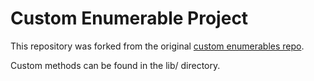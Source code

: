 # Custom Enumerable Project

This repository was forked from the original [custom enumerables repo](https://github.com/TheOdinProject/custom_enumerable_project).

Custom methods can be found in the lib/ directory.

